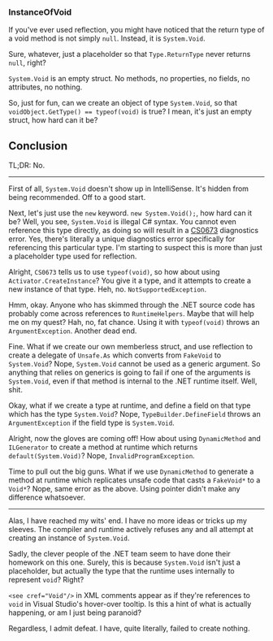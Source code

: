 ### InstanceOfVoid

If you've ever used reflection, you might have noticed that the return type of a void method is not simply `null`. Instead, it is `System.Void`.

Sure, whatever, just a placeholder so that `Type.ReturnType` never returns `null`, right?

`System.Void` is an empty struct. No methods, no properties, no fields, no attributes, no nothing.

So, just for fun, can we create an object of type `System.Void`, so that `voidObject.GetType() == typeof(void)` is true? I mean, it's just an empty struct, how hard can it be?

## Conclusion

TL;DR: No.

---

First of all, `System.Void` doesn't show up in IntelliSense. It's hidden from being recommended. Off to a good start.

Next, let's just use the `new` keyword.	`new System.Void();`, how hard can it be? Well, you see, `System.Void` is illegal C# syntax. You cannot even reference this type directly, as doing so will result in a [CS0673](https://learn.microsoft.com/en-us/dotnet/csharp/misc/cs0673) diagnostics error. Yes, there's literally a unique diagnostics error specifically for referencing this particular type. I'm starting to suspect this is more than just a placeholder type used for reflection.

Alright, `CS0673` tells us to use `typeof(void)`, so how about using `Activator.CreateInstance`? You give it a type, and it attempts to create a new instance of that type. Heh, no. `NotSupportedException`.

Hmm, okay. Anyone who has skimmed through the .NET source code has probably come across references to `RuntimeHelpers`. Maybe that will help me on my quest? Hah, no, fat chance. Using it with `typeof(void)` throws an `ArgumentException`. Another dead end.

Fine. What if we create our own memberless struct, and use reflection to create a delegate of `Unsafe.As` which converts from `FakeVoid` to `System.Void`? Nope, `System.Void` cannot be used as a generic argument. So anything that relies on generics is going to fail if one of the arguments is `System.Void`, even if that method is internal to the .NET runtime itself. Well, shit.

Okay, what if we create a type at runtime, and define a field on that type which has the type `System.Void`? Nope, `TypeBuilder.DefineField` throws an `ArgumentException` if the field type is `System.Void`.

Alright, now the gloves are coming off! How about using `DynamicMethod` and `ILGenerator` to create a method at runtime which returns `default(System.Void)`? Nope, `InvalidProgramException`.

Time to pull out the big guns. What if we use `DynamicMethod` to generate a method at runtime which replicates unsafe code that casts a `FakeVoid*` to a `Void*`? Nope, same error as the above. Using pointer didn't make any difference whatsoever.

---

Alas, I have reached my wits' end. I have no more ideas or tricks up my sleeves. The compiler and runtime actively refuses any and all attempt at creating an instance of `System.Void`.

Sadly, the clever people of the .NET team seem to have done their homework on this one. Surely, this is because `System.Void` isn't just a placeholder, but actually the type that the runtime uses internally to represent `void`? Right?

`<see cref="Void"/>` in XML comments appear as if they're references to `void` in Visual Studio's hover-over tooltip. Is this a hint of what is actually happening, or am I just being paranoid?

Regardless, I admit defeat. I have, quite literally, failed to create nothing.
